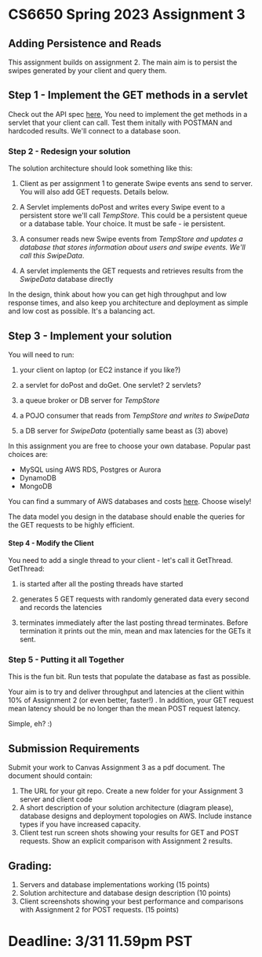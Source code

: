 # CS6650 Spring 2023  Assignment 3

## Adding Persistence and Reads

This assignment builds on assignment 2. The main aim is to persist the swipes generated by your client and query them.

## Step 1 - Implement the GET methods in a servlet

Check out the API spec [here](https://app.swaggerhub.com/apis/IGORTON/Twinder/1.2), You need to implement the get methods in a servlet that your client can call.  Test them initally with POSTMAN and hardcoded results. We'll connect to a database soon. 

### Step 2 - Redesign your solution

The solution architecture should look something like this:

1. Client as per assignment 1 to generate Swipe events ans send to server. You will also add GET requests. Details below.

2. A Servlet implements doPost and writes every Swipe event to a persistent store we'll call *TempStore*. This could be a persistent queue or a database table. Your choice. It must be safe - ie persistent.

3. A consumer reads new Swipe events from *TempStore and updates a database that stores information about users and swipe events. We'll call this SwipeData*.

4. A servlet implements the GET requests and retrieves results from the *SwipeData* database directly

In the design, think about how you can get high throughput and low response times, and also keep you architecture and deployment as simple and low cost as possible. It's a balancing act.

## Step 3 - Implement your solution

You will need to run:

1. your client on laptop (or EC2 instance if you like?)

2. a servlet for doPost and doGet. One servlet? 2 servlets? 

3. a queue broker or DB server for *TempStore*

4. a POJO consumer that reads from *TempStore  and writes to  SwipeData*

5. a DB server for *SwipeData* (potentially same beast as (3) above)

In this assignment you are free to choose your own database. Popular past choices are:

* MySQL using AWS RDS, Postgres or Aurora
* DynamoDB
* MongoDB

You can find a summary of AWS databases and costs [here](https://aws.amazon.com/free/database/). Choose wisely!

The data model you design in the database should enable the queries for the GET requests to be highly efficient. 

#### Step 4 - Modify the Client

You need to add a single thread to your client - let's call it GetThread. GetThread:

1. is started after all the posting threads have started

2. generates 5 GET requests with randomly generated data every second and records the latencies

3. terminates immediately after the last posting thread terminates. Before termination it prints out the min, mean and max latencies for the GETs it sent.

### Step 5 - Putting it all Together

This is the fun bit. Run tests that populate the database as fast as possible. 

Your aim is to try and deliver throughput and latencies at the client within 10% of Assignment 2 (or even better, faster!) . In addition, your GET request mean latency should be no longer than the mean POST request latency.

Simple, eh? :)

## Submission Requirements

Submit your work to Canvas Assignment 3 as a pdf document. The document should contain:

1. The URL for your git repo. Create a new folder for your Assignment 3 server and client code
2. A short description of your solution architecture (diagram please), database designs and deployment topologies on AWS. Include instance types if you have increased capacity.
3. Client test run screen shots showing your results for GET and POST requests. Show an explicit comparison with Assignment 2 results.

## Grading:

1. Servers and database implementations working (15 points)
2. Solution architecture and database design description (10 points)
3. Client screenshots showing your best performance and comparisons with Assignment 2 for POST requests. (15 points)

# Deadline: 3/31 11.59pm PST

#### 
